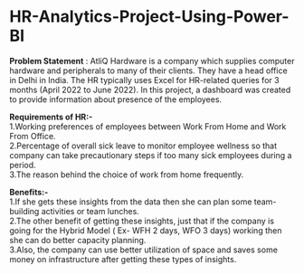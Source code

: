 # HR-Analytics-Project-Using-Power-BI

**Problem Statement** : AtliQ Hardware is a company which supplies computer hardware and peripherals to many of their clients. They have a head office in Delhi in India. The HR typically uses Excel for HR-related queries for 3 months (April 2022 to June 2022). In this project, a dashboard was created to provide information about presence of the employees.

**Requirements of HR:-**  
1.Working preferences of employees between Work From Home and Work From Office.  
2.Percentage of overall sick leave to monitor employee wellness so that company can take precautionary steps if too many sick employees during a period.    
3.The reason behind the choice of work from home frequently.    

**Benefits:-**  
1.If she gets these insights from the data then she can plan some team-building activities or team lunches.   
2.The other benefit of getting these insights, just that if the company is going for the Hybrid Model ( Ex- WFH 2 days, WFO 3 days) working then she can do better capacity planning.  
3.Also, the company can use better utilization of space and saves some money on infrastructure after getting these types of insights.
